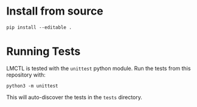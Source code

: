 # Install from source

```
pip install --editable .
```

# Running Tests

LMCTL is tested with the `unittest` python module. Run the tests from this repository with:

```
python3 -m unittest
```

This will auto-discover the tests in the `tests` directory.
